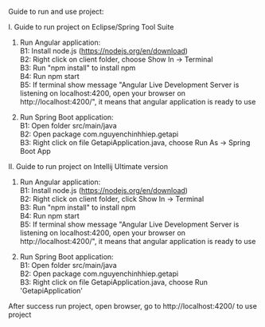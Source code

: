 Guide to run and use project:

I. Guide to run project on Eclipse/Spring Tool Suite

1. Run Angular application:<br/>
B1: Install node.js (https://nodejs.org/en/download)<br/>
B2: Right click on client folder, choose Show In -> Terminal<br/>
B3: Run "npm install" to install npm<br/>
B4: Run npm start<br/>
B5: If terminal show message "Angular Live Development Server is listening on localhost:4200, open your browser on http://localhost:4200/", it means that angular application is ready to use

2. Run Spring Boot application:<br/>
B1: Open folder src/main/java<br/>
B2: Open package com.nguyenchinhhiep.getapi<br/>
B3: Right click on file GetapiApplication.java, choose Run As -> Spring Boot App<br/>

II. Guide to run project on Intellij Ultimate version

1. Run Angular application:<br/>
B1: Install node.js (https://nodejs.org/en/download)<br/>
B2: Right click on  client folder, click Show In -> Terminal<br/>
B3: Run "npm install" to install npm<br/>
B4: Run npm start<br/>
B5: If terminal show message "Angular Live Development Server is listening on localhost:4200, open your browser on http://localhost:4200/", it means that angular application is ready to use

2. Run Spring Boot application:<br/>
B1: Open folder src/main/java<br/>
B2: Open package com.nguyenchinhhiep.getapi<br/>
B3: Right click on file GetapiApplication.java, choose Run 'GetapiApplication'

After success run project, open browser, go to http://localhost:4200/ to use project